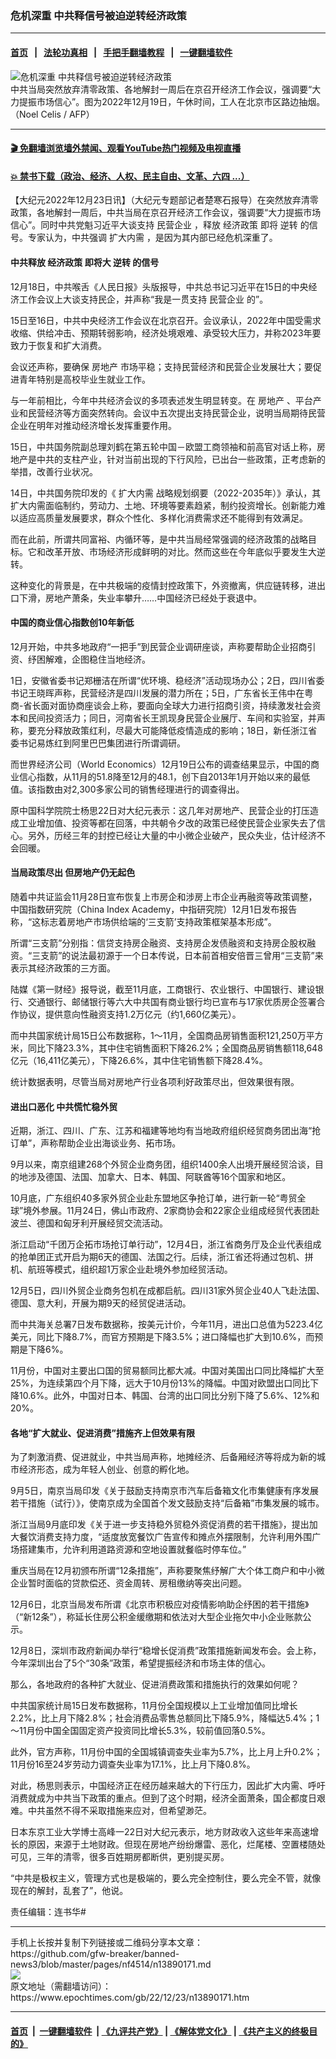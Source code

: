 ### 危机深重 中共释信号被迫逆转经济政策
------------------------

#### [首页](https://github.com/gfw-breaker/banned-news3/blob/master/README.md) &nbsp;&nbsp;|&nbsp;&nbsp; [法轮功真相](https://github.com/begood0513/basic/blob/master/README.md)  &nbsp;&nbsp;|&nbsp;&nbsp; [手把手翻墙教程](https://github.com/gfw-breaker/guides/wiki)  &nbsp;&nbsp;|&nbsp;&nbsp; [一键翻墙软件](https://github.com/gfw-breaker/nogfw/blob/master/README.md)  



<div><img alt="危机深重 中共释信号被迫逆转经济政策" class="attachment-djy_600_400 size-djy_600_400 wp-post-image" src="https://i.epochtimes.com/assets/uploads/2022/12/id13890172-000_334U3NH-600x400.jpg"/>
<div class="caption">
 中共当局突然放弃清零政策、各地解封一周后在京召开经济工作会议，强调要“大力提振市场信心”。图为2022年12月19日，午休时间，工人在北京市区路边抽烟。（Noel Celis / AFP）
</div></div><hr/>

#### [ 🎬  免翻墙浏览墙外禁闻、观看YouTube热门视频及电视直播](https://github.com/gfw-breaker/HelloWorld)

#### [ 💥  禁书下载（政治、经济、人权、民主自由、文革、六四 ...）](https://github.com/gfw-breaker/books/blob/master/README.md)

<div><p>
 【大纪元2022年12月23日讯】（大纪元专题部记者楚寒石报导）在突然放弃清零政策，各地解封一周后，中共当局在京召开经济工作会议，强调要“大力提振市场信心”。同时中共党魁习近平大谈支持
 <ok href="https://www.epochtimes.com/gb/tag/%E6%B0%91%E8%90%A5%E4%BC%81%E4%B8%9A.html">
  民营企业
 </ok>
 ，释放
 <ok href="https://www.epochtimes.com/gb/tag/%E7%BB%8F%E6%B5%8E%E6%94%BF%E7%AD%96.html">
  经济政策
 </ok>
 即将
 <ok href="https://www.epochtimes.com/gb/tag/%E9%80%86%E8%BD%AC.html">
  逆转
 </ok>
 的信号。专家认为，中共强调
 <ok href="https://www.epochtimes.com/gb/tag/%E6%89%A9%E5%A4%A7%E5%86%85%E9%9C%80.html">
  扩大内需
 </ok>
 ，是因为其内部已经危机深重了。
</p>
<h4>
 中共释放
 <ok href="https://www.epochtimes.com/gb/tag/%E7%BB%8F%E6%B5%8E%E6%94%BF%E7%AD%96.html">
  经济政策
 </ok>
 即将大
 <ok href="https://www.epochtimes.com/gb/tag/%E9%80%86%E8%BD%AC.html">
  逆转
 </ok>
 的信号
</h4>
<p>
 12月18日，中共喉舌《人民日报》头版报导，中共总书记习近平在15日的中央经济工作会议上大谈支持民企，并声称“我是一贯支持
 <ok href="https://www.epochtimes.com/gb/tag/%E6%B0%91%E8%90%A5%E4%BC%81%E4%B8%9A.html">
  民营企业
 </ok>
 的”。
</p>
<p>
 15日至16日，中共中央经济工作会议在北京召开。会议承认，2022年中国受需求收缩、供给冲击、预期转弱影响，经济处境艰难、承受较大压力，并称2023年要致力于恢复和扩大消费。
</p>
<p>
 会议还声称，要确保
 <ok href="https://www.epochtimes.com/gb/tag/%E6%88%BF%E5%9C%B0%E4%BA%A7.html">
  房地产
 </ok>
 市场平稳；支持民营经济和民营企业发展壮大；要促进青年特别是高校毕业生就业工作。
</p>
<p>
 与一年前相比，今年中共经济会议的多项表述发生明显转变。在
 <ok href="https://www.epochtimes.com/gb/tag/%E6%88%BF%E5%9C%B0%E4%BA%A7.html">
  房地产
 </ok>
 、平台产业和民营经济等方面突然转向。会议中五次提出支持民营企业，说明当局期待民营企业在明年对推动经济增长发挥重要作用。
</p>
<p>
 15日，中共国务院副总理刘鹤在第五轮中国－欧盟工商领袖和前高官对话上称，房地产是中共的支柱产业，针对当前出现的下行风险，已出台一些政策，正考虑新的举措，改善行业状况。
</p>
<p>
 14日，中共国务院印发的《
 <ok href="https://www.epochtimes.com/gb/tag/%E6%89%A9%E5%A4%A7%E5%86%85%E9%9C%80.html">
  扩大内需
 </ok>
 战略规划纲要（2022-2035年）》承认，其扩大内需面临制约，劳动力、土地、环境等要素趋紧，制约投资增长。创新能力难以适应高质量发展要求，群众个性化、多样化消费需求还不能得到有效满足。
</p>
<p>
 而在此前，所谓共同富裕、内循环等，是中共当局经常强调的经济政策的战略目标。它和改革开放、市场经济形成鲜明的对比。然而这些在今年底似乎要发生大逆转。
</p>
<p>
 这种变化的背景是，在中共极端的疫情封控政策下，外资撤离，供应链转移，进出口下滑，房地产萧条，失业率攀升……中国经济已经处于衰退中。
</p>
<h4>
 中国的商业信心指数创10年新低
</h4>
<p>
 12月开始，中共多地政府“一把手”到民营企业调研座谈，声称要帮助企业招商引资、纾困解难，企图稳住当地经济。
</p>
<p>
 1日，安徽省委书记郑栅洁在所谓“优环境、稳经济”活动现场办公；2日，四川省委书记王晓晖声称，民营经济是四川发展的潜力所在；5日，广东省长王伟中在粤商-省长面对面协商座谈会上称，要面向全球大力进行招商引资，持续激发社会资本和民间投资活力；同日，河南省长王凯现身民营企业展厅、车间和实验室，并声称，要充分释放政策红利，尽最大可能降低疫情造成的影响；18日，新任浙江省委书记易炼红到阿里巴巴集团进行所谓调研。
</p>
<p>
 而世界经济公司（World Economics）12月19日公布的调查结果显示，中国的商业信心指数，从11月的51.8降至12月的48.1，创下自2013年1月开始以来的最低值。该指数由对2,300多家公司的销售经理进行的调查得出。
</p>
<p>
 原中国科学院院士杨思22日对大纪元表示：这几年对房地产、民营企业的打压造成工业增加值、投资等都在回落，中共朝令夕改的政策已经使民营企业家失去了信心。另外，历经三年的封控已经让大量的中小微企业破产，民众失业，估计经济不会回暖。
</p>
<h4>
 当局政策尽出 但房地产仍无起色
</h4>
<p>
 随着中共证监会11月28日宣布恢复上市房企和涉房上市企业再融资等政策调整，中国指数研究院（China Index Academy，中指研究院）12月1日发布报告称，“这标志着房地产市场供给端的‘三支箭’支持政策框架基本形成”。
</p>
<p>
 所谓“三支箭”分别指：信贷支持房企融资、支持房企发债融资和支持房企股权融资。“三支箭”的说法最初源于一个日本传说，日本前首相安倍晋三曾用“三支箭”来表示其经济政策的三方面。
</p>
<p>
 陆媒《第一财经》报导说，截至11月底，工商银行、农业银行、中国银行、建设银行、交通银行、邮储银行等六大中共国有商业银行均已宣布与17家优质房企签署合作协议，提供意向性融资支持1.2万亿元（约1,660亿美元）。
</p>
<p>
 而中共国家统计局15日公布数据称，1～11月，全国商品房销售面积121,250万平方米，同比下降23.3%，其中住宅销售面积下降26.2%；全国商品房销售额118,648亿元（16,411亿美元），下降26.6%，其中住宅销售额下降28.4%。
</p>
<p>
 统计数据表明，尽管当局对房地产行业各项利好政策尽出，但效果很有限。
</p>
<h4>
 进出口恶化 中共慌忙稳外贸
</h4>
<p>
 近期，浙江、四川、广东、江苏和福建等地均有当地政府组织经贸商务团出海“抢订单”，声称帮助企业出海谈业务、拓市场。
</p>
<p>
 9月以来，南京组建268个外贸企业商务团，组织1400余人出境开展经贸洽谈，目的地涉及德国、法国、加拿大、日本、韩国、阿联酋等16个国家和地区。
</p>
<p>
 10月底，广东组织40多家外贸企业赴东盟地区争抢订单，进行新一轮“粤贸全球”境外参展。11月24日，佛山市政府、2家商协会和22家企业组成经贸代表团赴波兰、德国和匈牙利开展经贸交流活动。
</p>
<p>
 浙江启动“千团万企拓市场抢订单行动”，12月4日，浙江省商务厅及企业代表组成的抢单团正式开启为期6天的德国、法国之行。后续，浙江省还将通过包机、拼机、航班等模式，组织超1万家企业赴境外参加经贸活动。
</p>
<p>
 12月5日，四川外贸企业商务包机在成都启航。四川31家外贸企业40人飞赴法国、德国、意大利，开展为期9天的经贸促进活动。
</p>
<p>
 而中共海关总署7日发布数据称，按美元计价，今年11月，进出口总值为5223.4亿美元，同比下降8.7%，而官方预期是下降3.5%；进口降幅也扩大到10.6%，而预期是下降6%。
</p>
<p>
 11月份，中国对主要出口国的贸易额同比都大减。中国对美国出口同比降幅扩大至25%，为连续第四个月下降，远大于10月份13%的降幅。中国对欧盟出口同比下降10.6%。此外，中国对日本、韩国、台湾的出口同比分别下降了5.6%、12%和20%。
</p>
<h4>
 各地“扩大就业、促进消费”措施齐上但效果有限
</h4>
<p>
 为了刺激消费、促进就业，中共当局声称，地摊经济、后备厢经济等将成为新的城市经济形态，成为年轻人创业、创意的孵化地。
</p>
<p>
 9月5日，南京当局印发《关于鼓励支持南京市汽车后备箱文化市集健康有序发展若干措施（试行）》，使南京成为全国首个发文鼓励支持“后备箱”市集发展的城市。
</p>
<p>
 浙江当局9月底印发《关于进一步支持稳外贸稳外资促消费的若干措施》，提出加大餐饮消费支持力度，“适度放宽餐饮广告宣传和摊点外摆限制，允许利用外围广场搭建集市，允许利用道路资源和空地设置就餐临时停车位。”
</p>
<p>
 重庆当局在12月初颁布所谓“12条措施”，声称要聚焦纾解广大个体工商户和中小微企业暂时面临的贷款偿还、资金周转、房租缴纳等突出问题。
</p>
<p>
 12月6日，北京当局发布所谓《北京市积极应对疫情影响助企纾困的若干措施》（“新12条”），称延长住房公积金缓缴期和依法对大型企业拖欠中小企业账款公示。
</p>
<p>
 12月8日，深圳市政府新闻办举行“稳增长促消费”政策措施新闻发布会。会上称，今年深圳出台了5个“30条”政策，希望提振经济和市场主体的信心。
</p>
<p>
 那么，各地政府的各种扩大就业、促进消费政策和措施执行的效果如何呢？
</p>
<p>
 中共国家统计局15日发布数据称，11月份全国规模以上工业增加值同比增长2.2%，比上月下降2.8%；社会消费品零售总额同比下降5.9%，降幅达5.4%；1～11月份中国全国固定资产投资同比增长5.3%，较前值回落0.5%。
</p>
<p>
 此外，官方声称，11月份中国的全国城镇调查失业率为5.7%，比上月上升0.2%；11月份16至24岁劳动力调查失业率为17.1%，比上月下降0.8%。
</p>
<p>
 对此，杨思则表示，中国经济正在经历越来越大的下行压力，因此扩大内需、呼吁消费就成为中共当下政策的重点。但到了这个时期，经济全面萧条，国企都度日艰难。中共虽然不得不采取措施来应对，但希望渺茫。
</p>
<p>
 日本东京工业大学博士高峰一22日对大纪元表示，地方财政收入这些年来高速增长的原因，来源于土地财政。但现在房地产纷纷爆雷、恶化，烂尾楼、空置楼随处可见，三年的清零，很多百姓期房都断供，更别提买房。
</p>
<p>
 “中共是极权主义，管理方式也是极端的，要么完全控制住，要么完全不管，就像现在的解封，乱套了”，他说。
</p>
<p>
 责任编辑：连书华#
</p>
</div>
<hr/>
手机上长按并复制下列链接或二维码分享本文章：<br/>
https://github.com/gfw-breaker/banned-news3/blob/master/pages/nf4514/n13890171.md <br/>
<a href='https://github.com/gfw-breaker/banned-news3/blob/master/pages/nf4514/n13890171.md'><img src='https://github.com/gfw-breaker/banned-news3/blob/master/pages/nf4514/n13890171.md.png'/></a> <br/>
原文地址（需翻墙访问）：https://www.epochtimes.com/gb/22/12/23/n13890171.htm


------------------------
#### [首页](https://github.com/gfw-breaker/banned-news3/blob/master/README.md) &nbsp;|&nbsp; [一键翻墙软件](https://github.com/gfw-breaker/nogfw/blob/master/README.md) &nbsp;| [《九评共产党》](https://github.com/gfw-breaker/9ping.md/blob/master/README.md#九评之一评共产党是什么) | [《解体党文化》](https://github.com/gfw-breaker/jtdwh.md/blob/master/README.md) | [《共产主义的终极目的》](https://github.com/gfw-breaker/gczydzjmd.md/blob/master/README.md)


<img src='http://gfw-breaker.win/banned-news3/pages/nf4514/n13890171.md' width='0px' height='0px'/>